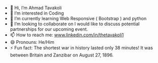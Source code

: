 - 👋 Hi, I’m Ahmad Tavakoli
- 👀 I’m interested in Coding
- 🌱 I’m currently learning Web Responsive ( Bootstrap ) and python
- 💞️ I’m looking to collaborate on I would like to discuss potential partnerships for our upcoming event.
- 📫 How to reach me: www.linkedin.com/in/thetavakoli1
- 😄 Pronouns: He/Him
- ⚡ Fun fact: The shortest war in history lasted only 38 minutes! It was between Britain and Zanzibar on August 27, 1896.

<!---
TheTavakoli1/TheTavakoli1 is a ✨ special ✨ repository because its `README.md` (this file) appears on your GitHub profile.
You can click the Preview link to take a look at your changes.
--->
